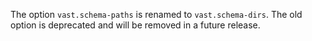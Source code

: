 The option `vast.schema-paths` is renamed to `vast.schema-dirs`. The old option
is deprecated and will be removed in a future release.
